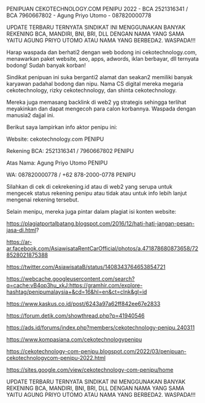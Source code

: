 PENIPUAN CEKOTECHNOLOGY.COM PENIPU 2022 - BCA 2521316341 / BCA 7960667802 - Agung Priyo Utomo - 087820000778

UPDATE TERBARU TERNYATA SINDIKAT INI MENGGUNAKAN BANYAK REKENING BCA, MANDIRI, BNI, BRI, DLL DENGAN NAMA YANG SAMA YAITU AGUNG PRIYO UTOMO ATAU NAMA YANG BERBEDA2. WASPADA!!!

Harap waspada dan berhati2 dengan web bodong ini cekotechnology.com, menawarkan paket website, seo, apps, adwords, iklan berbayar, dll ternyata bodong! Sudah banyak korban!

Sindikat penipuan ini suka berganti2 alamat dan seakan2 memiliki banyak karyawan padahal bodong dan nipu. Nama CS digital mereka megaria cekotechnology, rizky cekotechnology, dan shinta cekotechnology.

Mereka juga memasang backlink di web2 yg strategis sehingga terlihat meyakinkan dan dapat mengecoh para calon korbannya. Waspada dengan manusia2 dajjal ini.

Berikut saya lampirkan info aktor penipu ini:

Website: cekotechnology.com PENIPU

Rekening BCA: 2521316341 / 7960667802 PENIPU

Atas Nama: Agung Priyo Utomo PENIPU

WA: 087820000778 / +62 878-2000-0778 PENIPU

Silahkan di cek di cekrekening.id atau di web2 yang serupa untuk mengecek status rekening penipu atau tidak atau untuk info lebih lanjut mengenai rekening tersebut.

Selain menipu, mereka juga pintar dalam plagiat isi konten website:


https://plagiatportalbatang.blogspot.com/2016/12/hati-hati-jangan-pesan-jasa-di.html?

https://ar-ar.facebook.com/AsiawisataRentCarOfficial/photos/a.471878680873658/728528021875388

https://twitter.com/AsiawisataB/status/1408343764653854721

https://webcache.googleusercontent.com/search?q=cache:vB4op3hu_xkJ:https://gramhir.com/explore-hashtag/penipumalaysia+&cd=16&hl=en&ct=clnk&gl=id

https://www.kaskus.co.id/post/6243a97a62ff842ee67e2833

https://forum.detik.com/showthread.php?p=41940546

https://ads.id/forums/index.php?members/cekotechnology-penipu.240311

https://www.kompasiana.com/cekotechnologypenipu

https://cekotechnology-com-penipu.blogspot.com/2022/03/penipuan-cekotechnologycom-penipu-2022.html

https://sites.google.com/view/cekotechnology-com-penipu/home

UPDATE TERBARU TERNYATA SINDIKAT INI MENGGUNAKAN BANYAK REKENING BCA, MANDIRI, BNI, BRI, DLL DENGAN NAMA YANG SAMA YAITU AGUNG PRIYO UTOMO ATAU NAMA YANG BERBEDA2. WASPADA!!!
